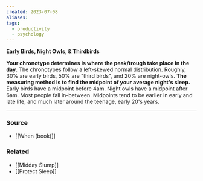 ```yaml
---
created: 2023-07-08
aliases: 
tags:
  - productivity
  - psychology
---
```

**Early Birds, Night Owls, & Thirdbirds**

**Your chronotype determines is where the peak/trough take place in the day**. The chronotypes follow a left-skewed normal distribution. Roughly, 30% are early birds, 50% are "third birds", and 20% are night-owls. **The measuring method is to find the midpoint of your average night's sleep.** Early birds have a midpoint before 4am. Night owls have a midpoint after 6am. Most people fall in-between. Midpoints tend to be earlier in early and late life, and much later around the teenage, early 20's years. 

****
### Source
- [[When (book)]]

### Related
- [[Midday Slump]]
- [[Protect Sleep]]